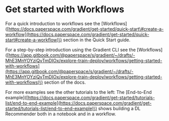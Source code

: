 # Get started with Workflows

For a quick introduction to workflows see the \[Workflows\]\([https://docs.paperspace.com/gradient/get-started/quick-start\#create-a-workflow](https://docs.paperspace.com/gradient/get-started/quick-start#create-a-workflow)\) section in the Quick Start guide.  
  
For a step-by-step introduction using the Gradient CLI see the \[Workflows\]\([https://app.gitbook.com/@paperspace/s/gradient/~/drafts/-MhE3MnYOYziQvTmDIOx/explore-train-deploy/workflows/getting-started-with-workflows](https://app.gitbook.com/@paperspace/s/gradient/~/drafts/-MhE3MnYOYziQvTmDIOx/explore-train-deploy/workflows/getting-started-with-workflows)\) section of the docs.  
  
For more examples see the other tutorials to the left:  The \[End-to-End example\]\([https://docs.paperspace.com/gradient/get-started/tutorials-list/end-to-end-example](https://docs.paperspace.com/gradient/get-started/tutorials-list/end-to-end-example)\) shows building a DL Recommender both in a notebook and in a workflow.


